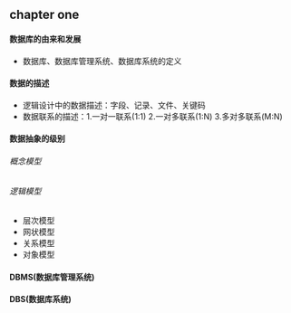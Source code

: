 ## chapter one 
#### 数据库的由来和发展
- 数据库、数据库管理系统、数据库系统的定义

#### 数据的描述
- 逻辑设计中的数据描述：字段、记录、文件、关键码
- 数据联系的描述：1.一对一联系(1:1) 2.一对多联系(1:N) 3.多对多联系(M:N)

#### 数据抽象的级别
###### 概念模型
###### 逻辑模型
- 层次模型
- 网状模型
- 关系模型
- 对象模型
#### DBMS(数据库管理系统)

#### DBS(数据库系统)
